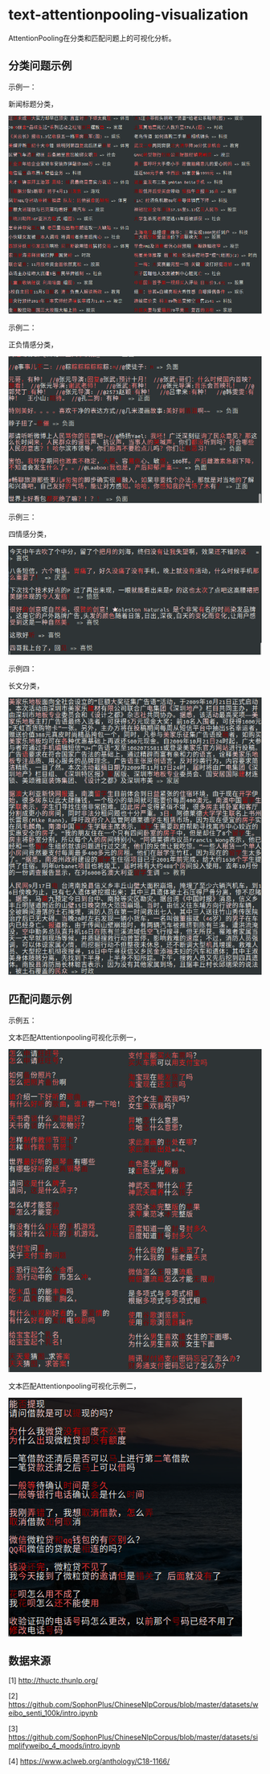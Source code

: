 # text-attentionpooling-visualization

AttentionPooling在分类和匹配问题上的可视化分析。

## 分类问题示例

示例一：

新闻标题分类，

![](asset/attention_pooling_demo_1.png)

示例二：

正负情感分类，

![](asset/attention_pooling_demo_2.png)

示例三：

四情感分类，

![](asset/attention_pooling_demo_3.png)


示例四：

长文分类，

![](asset/attention_pooling_demo_4.png)


## 匹配问题示例

示例五：

文本匹配Attentionpooling可视化示例一，

![](asset/attention_pooling_demo_5.png)



文本匹配Attentionpooling可视化示例二，

![](asset/attention_pooling_demo_6.png)

## 数据来源

[1] http://thuctc.thunlp.org/

[2] https://github.com/SophonPlus/ChineseNlpCorpus/blob/master/datasets/weibo_senti_100k/intro.ipynb

[3] https://github.com/SophonPlus/ChineseNlpCorpus/blob/master/datasets/simplifyweibo_4_moods/intro.ipynb

[4] https://www.aclweb.org/anthology/C18-1166/
